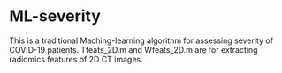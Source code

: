 # ML-severity
This is a traditional Maching-learning algorithm for assessing severity of COVID-19 patients.
Tfeats_2D.m and Wfeats_2D.m are for extracting radiomics features of 2D CT images.
